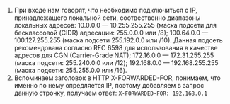 1. При входе нам говорят, что необходимо подключиться с IP,  принадлежащего локальной сети, соотвественно диапазоны локальных адресов:
    10.0.0.0 — 10.255.255.255 (маска подсети для бесклассовой (CIDR) адресации: 255.0.0.0 или /8);
    100.64.0.0 — 100.127.255.255 (маска подсети 255.192.0.0 или /10). Данная подсеть рекомендована согласно RFC 6598 для использования в качестве адресов для CGN (Carrier-Grade NAT);
    172.16.0.0 — 172.31.255.255 (маска подсети: 255.240.0.0 или /12);
    192.168.0.0 — 192.168.255.255 (маска подсети: 255.255.0.0 или /16).
2. Вспоминаем заголовок в HTTP X-FORWARDED-FOR, понимаем, что именно по нему опредляется IP, поэтому добавляем в запрос данную строчку, получаем ответ:
    ```X-FORWARDED-FOR: 192.168.0.1```
